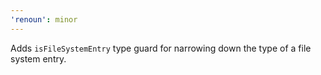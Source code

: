 ```yaml
---
'renoun': minor
---
```


Adds `isFileSystemEntry` type guard for narrowing down the type of a file system entry.
